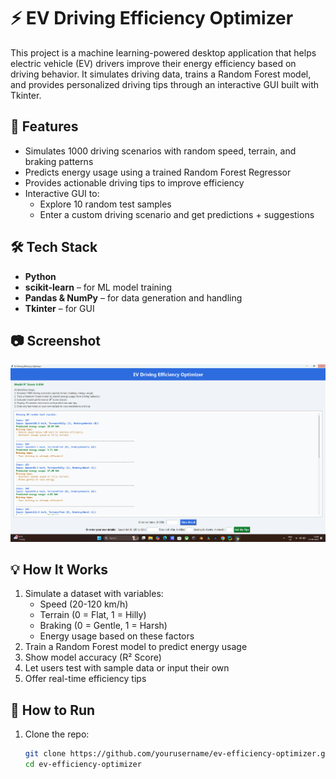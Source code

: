 # ⚡ EV Driving Efficiency Optimizer

This project is a machine learning-powered desktop application that helps electric vehicle (EV) drivers improve their energy efficiency based on driving behavior. It simulates driving data, trains a Random Forest model, and provides personalized driving tips through an interactive GUI built with Tkinter.

## 🚀 Features

- Simulates 1000 driving scenarios with random speed, terrain, and braking patterns
- Predicts energy usage using a trained Random Forest Regressor
- Provides actionable driving tips to improve efficiency
- Interactive GUI to:
  - Explore 10 random test samples
  - Enter a custom driving scenario and get predictions + suggestions

## 🛠️ Tech Stack

- **Python**
- **scikit-learn** – for ML model training
- **Pandas & NumPy** – for data generation and handling
- **Tkinter** – for GUI

## 📷 Screenshot

![screenshot](screenshot.png) <!-- Optional: Add a screenshot if available -->

## 💡 How It Works

1. Simulate a dataset with variables:
   - Speed (20-120 km/h)
   - Terrain (0 = Flat, 1 = Hilly)
   - Braking (0 = Gentle, 1 = Harsh)
   - Energy usage based on these factors
2. Train a Random Forest model to predict energy usage
3. Show model accuracy (R² Score)
4. Let users test with sample data or input their own
5. Offer real-time efficiency tips

## 🧩 How to Run

1. Clone the repo:
   ```bash
   git clone https://github.com/yourusername/ev-efficiency-optimizer.git
   cd ev-efficiency-optimizer
